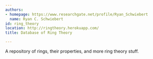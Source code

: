 ```yaml
---
authors:
- homepage: https://www.researchgate.net/profile/Ryan_Schwiebert
  name: Ryan C. Schwiebert
id: ring_theory
location: http://ringtheory.herokuapp.com/
title: Database of Ring Theory

---
```


A repository of rings, their properties, and more ring theory stuff.
